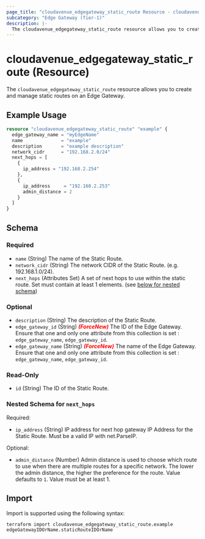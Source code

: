 ```yaml
---
page_title: "cloudavenue_edgegateway_static_route Resource - cloudavenue"
subcategory: "Edge Gateway (Tier-1)"
description: |-
  The cloudavenue_edgegateway_static_route resource allows you to create and manage static routes on an Edge Gateway.
---
```


# cloudavenue_edgegateway_static_route (Resource)

The `cloudavenue_edgegateway_static_route` resource allows you to create and manage static routes on an Edge Gateway.

## Example Usage

```terraform
resource "cloudavenue_edgegateway_static_route" "example" {
  edge_gateway_name = "myEdgeName"
  name              = "example"
  description       = "example description"
  network_cidr      = "192.168.2.0/24"
  next_hops = [
    {
      ip_address = "192.168.2.254"
    },
    {
      ip_address     = "192.168.2.253"
      admin_distance = 2
    }
  ]
}
```

<!-- schema generated by tfplugindocs -->
## Schema

### Required

- `name` (String) The name of the Static Route.
- `network_cidr` (String) The network CIDR of the Static Route. (e.g. 192.168.1.0/24).
- `next_hops` (Attributes Set) A set of next hops to use within the static route. Set must contain at least 1 elements. (see [below for nested schema](#nestedatt--next_hops))

### Optional

- `description` (String) The description of the Static Route.
- `edge_gateway_id` (String) <i style="color:red;font-weight: bold">(ForceNew)</i> The ID of the Edge Gateway. Ensure that one and only one attribute from this collection is set : `edge_gateway_name`, `edge_gateway_id`.
- `edge_gateway_name` (String) <i style="color:red;font-weight: bold">(ForceNew)</i> The name of the Edge Gateway. Ensure that one and only one attribute from this collection is set : `edge_gateway_name`, `edge_gateway_id`.

### Read-Only

- `id` (String) The ID of the Static Route.

<a id="nestedatt--next_hops"></a>
### Nested Schema for `next_hops`

Required:

- `ip_address` (String) IP address for next hop gateway IP Address for the Static Route. Must be a valid IP with net.ParseIP.

Optional:

- `admin_distance` (Number) Admin distance is used to choose which route to use when there are multiple routes for a specific network. The lower the admin distance, the higher the preference for the route. Value defaults to `1`. Value must be at least 1.

## Import

Import is supported using the following syntax:
```shell
terraform import cloudavenue_edgegateway_static_route.example edgeGatewayIDOrName.staticRouteIDOrName
```